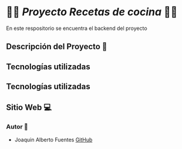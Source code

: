 # 👨‍🍳 *Proyecto Recetas de cocina* 👨‍🍳

En este respositorio se encuentra el backend del proyecto

## Descripción del Proyecto 📃

## Tecnologías utilizadas

## Tecnologías utilizadas


## Sitio Web 💻

### Autor 👣
+ Joaquin Alberto Fuentes [GitHub](https://github.com/joaquin-fuentes)
